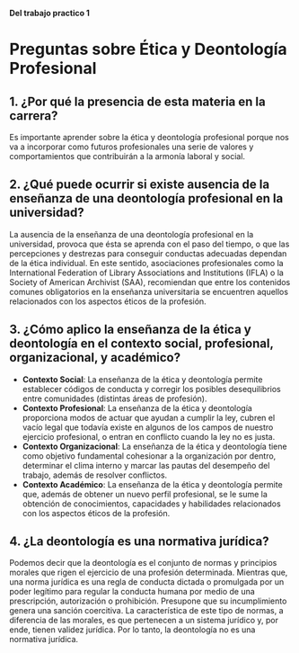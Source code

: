 **Del trabajo practico 1**
# Preguntas sobre Ética y Deontología Profesional

## 1. ¿Por qué la presencia de esta materia en la carrera?

Es importante aprender sobre la ética y deontología profesional porque nos va a incorporar como futuros profesionales una serie de valores y comportamientos que contribuirán a la armonía laboral y social.

## 2. ¿Qué puede ocurrir si existe ausencia de la enseñanza de una deontología profesional en la universidad?

La ausencia de la enseñanza de una deontología profesional en la universidad, provoca que ésta se aprenda con el paso del tiempo, o que las percepciones y destrezas para conseguir conductas adecuadas dependan de la ética individual. En este sentido, asociaciones profesionales como la International Federation of Library Associations and Institutions (IFLA) o la Society of American Archivist (SAA), recomiendan que entre los contenidos comunes obligatorios en la enseñanza universitaria se encuentren aquellos relacionados con los aspectos éticos de la profesión.

## 3. ¿Cómo aplico la enseñanza de la ética y deontología en el contexto social, profesional, organizacional, y académico?

- **Contexto Social**: La enseñanza de la ética y deontología permite establecer códigos de conducta y corregir los posibles desequilibrios entre comunidades (distintas áreas de profesión).
- **Contexto Profesional**: La enseñanza de la ética y deontología proporciona modos de actuar que ayudan a cumplir la ley, cubren el vacío legal que todavía existe en algunos de los campos de nuestro ejercicio profesional, o entran en conflicto cuando la ley no es justa.
- **Contexto Organizacional**: La enseñanza de la ética y deontología tiene como objetivo fundamental cohesionar a la organización por dentro, determinar el clima interno y marcar las pautas del desempeño del trabajo, además de resolver conflictos.
- **Contexto Académico**: La enseñanza de la ética y deontología permite que, además de obtener un nuevo perfil profesional, se le sume la obtención de conocimientos, capacidades y habilidades relacionados con los aspectos éticos de la profesión.

## 4. ¿La deontología es una normativa jurídica?

Podemos decir que la deontología es el conjunto de normas y principios morales que rigen el ejercicio de una profesión determinada. Mientras que, una norma jurídica es una regla de conducta dictada o promulgada por un poder legítimo para regular la conducta humana por medio de una prescripción, autorización o prohibición. Presupone que su incumplimiento genera una sanción coercitiva. La característica de este tipo de normas, a diferencia de las morales, es que pertenecen a un sistema jurídico y, por ende, tienen validez jurídica. Por lo tanto, la deontología no es una normativa jurídica.

